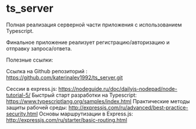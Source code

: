 # ts_server
Полная реализация серверной части приложения с использованием Typescript.

Финальное приложение реализует регистрацию/авторизацию и отправку запроса/ответа.

Полезные ссылки:

Ссылка на Github репозиторий : https://github.com/katerinalev1992/ts_server.git

Сессии в express.js: https://nodeguide.ru/doc/dailyjs-nodepad/node-tutorial-5/
Быстрый старт разработки на Typescript: https://www.typescriptlang.org/samples/index.html
Практические методы защиты рабочей среды: http://expressjs.com/ru/advanced/best-practice-security.html
Основы маршрутизации  в Express.js: http://expressjs.com/ru/starter/basic-routing.html
